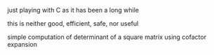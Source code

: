 just playing with C as it has been a long while

this is neither good, efficient, safe, nor useful

simple computation of determinant of a square matrix using cofactor expansion

